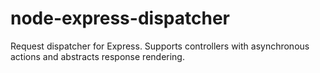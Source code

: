 node-express-dispatcher
=======================

Request dispatcher for Express. Supports controllers with asynchronous actions and abstracts response rendering.
